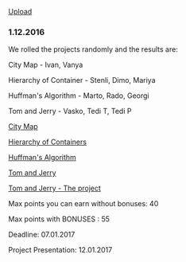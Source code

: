 [Upload](https://my.pcloud.com/#page=puplink&code=5chZExFjStq48lbGBgT8xI9pvHXMpi4X)

### 1.12.2016

We rolled the projects randomly and the results are:

City Map - Ivan, Vanya    

Hierarchy of Container - Stenli, Dimo, Mariya  

Huffman's Algorithm - Marto, Rado, Georgi  

Tom and Jerry - Vasko, Tedi T, Tedi P  

[City Map](https://drive.google.com/file/d/0B4I_u6R4z8DRcC1lSkN2ZHZYTEU/view?usp=sharing)

[Hierarchy of Containers](https://drive.google.com/file/d/0B4I_u6R4z8DRVllwZ1BZblhndXM/view?usp=sharing)

[Huffman's Algorithm](https://drive.google.com/file/d/0B4I_u6R4z8DRZ2NrLXFsQXFEZlE/view?usp=sharing)

[Tom and Jerry](https://lh3.ggpht.com/cKpv6YXqGtDsb4Auj0g3uMapMlJGM0PY4Z08wFYafyCyVv8J6EauQMlo8tCXh-qqngY=h900)

[Tom and Jerry - The project](https://drive.google.com/file/d/0B4I_u6R4z8DRLWoyRXpOV2p6RzQ/view?usp=sharing)

Max points you can earn without bonuses: 40  
  
Max points with BONUSES : 55 

Deadline: 07.01.2017  

Project Presentation: 12.01.2017  

